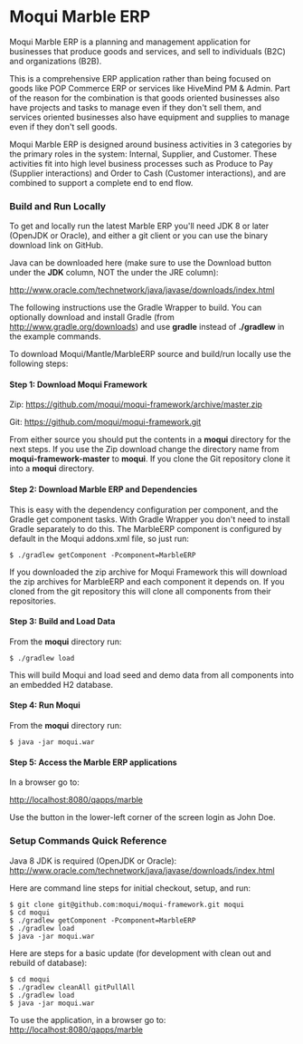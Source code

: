 # Moqui Marble ERP

Moqui Marble ERP is a planning and management application for businesses that produce goods and services, and sell to individuals (B2C) and organizations (B2B). 

This is a comprehensive ERP application rather than being focused on goods like POP Commerce ERP or services like HiveMind PM & Admin. Part of the reason for the combination is that goods oriented businesses also have projects and tasks to manage even if they don't sell them, and services oriented businesses also have equipment and supplies to manage even if they don't sell goods.

Moqui Marble ERP is designed around business activities in 3 categories by the primary roles in the system: Internal, Supplier, and Customer. These activities fit into high level business processes such as Produce to Pay (Supplier interactions) and Order to Cash (Customer interactions), and are combined to support a complete end to end flow.

### Build and Run Locally

To get and locally run the latest Marble ERP you'll need JDK 8 or later (OpenJDK or Oracle), and either a git client or you can
use the binary download link on GitHub.

Java can be downloaded here (make sure to use the Download button under the **JDK** column, NOT the under the JRE column):

<http://www.oracle.com/technetwork/java/javase/downloads/index.html>

The following instructions use the Gradle Wrapper to build. You can optionally download and install Gradle
(from <http://www.gradle.org/downloads>) and use **gradle** instead of **./gradlew** in the example commands.

To download Moqui/Mantle/MarbleERP source and build/run locally use the following steps:

#### Step 1: Download Moqui Framework

Zip: <https://github.com/moqui/moqui-framework/archive/master.zip>

Git: <https://github.com/moqui/moqui-framework.git>

From either source you should put the contents in a **moqui** directory for the next steps. If you use the Zip download
change the directory name from **moqui-framework-master** to **moqui**. If you clone the Git repository clone it into
a **moqui** directory.

#### Step 2: Download Marble ERP and Dependencies

This is easy with the dependency configuration per component, and the Gradle get component tasks. With Gradle Wrapper
you don't need to install Gradle separately to do this. The MarbleERP component is configured by default in the Moqui
addons.xml file, so just run:

    $ ./gradlew getComponent -Pcomponent=MarbleERP

If you downloaded the zip archive for Moqui Framework this will download the zip archives for MarbleERP and each
component it depends on. If you cloned from the git repository this will clone all components from their repositories.

#### Step 3: Build and Load Data

From the **moqui** directory run:

    $ ./gradlew load

This will build Moqui and load seed and demo data from all components into an embedded H2 database.

#### Step 4: Run Moqui

From the **moqui** directory run:

    $ java -jar moqui.war

#### Step 5: Access the Marble ERP applications

In a browser go to:

<http://localhost:8080/qapps/marble>

Use the button in the lower-left corner of the screen login as John Doe.

### Setup Commands Quick Reference

Java 8 JDK is required (OpenJDK or Oracle): <http://www.oracle.com/technetwork/java/javase/downloads/index.html>

Here are command line steps for initial checkout, setup, and run:

    $ git clone git@github.com:moqui/moqui-framework.git moqui
    $ cd moqui
    $ ./gradlew getComponent -Pcomponent=MarbleERP
    $ ./gradlew load
    $ java -jar moqui.war

Here are steps for a basic update (for development with clean out and rebuild of database):

    $ cd moqui
    $ ./gradlew cleanAll gitPullAll
    $ ./gradlew load
    $ java -jar moqui.war

To use the application, in a browser go to: <http://localhost:8080/qapps/marble>
